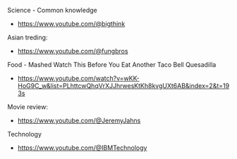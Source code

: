 Science - Common knowledge
* https://www.youtube.com/@bigthink


Asian treding:
- https://www.youtube.com/@fungbros


Food - Mashed
Watch This Before You Eat Another Taco Bell Quesadilla
- https://www.youtube.com/watch?v=wKK-HoG9C_w&list=PLhttcwQhqVrXJJhrwesKtKh8kvgUXt6AB&index=2&t=193s

Movie review:
- https://www.youtube.com/@JeremyJahns 


Technology
- https://www.youtube.com/@IBMTechnology